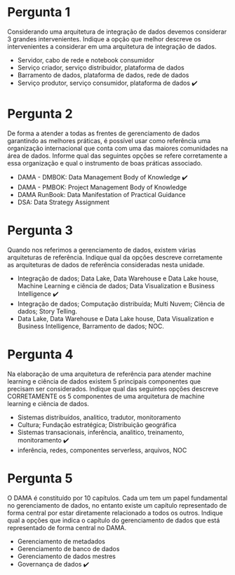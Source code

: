# Pergunta 1
Considerando uma arquitetura de integração de dados devemos considerar 3 grandes intervenientes. Indique a opção que melhor descreve os intervenientes a considerar em uma arquitetura de integração de dados.

- Servidor, cabo de rede e notebook consumidor
- Serviço criador, serviço distribuidor, plataforma de dados
- Barramento de dados, plataforma de dados, rede de dados
- Serviço produtor, serviço consumidor, plataforma de dados :heavy_check_mark:

# Pergunta 2
De forma a atender a todas as frentes de gerenciamento de dados garantindo as melhores práticas, é possível usar como referência uma organização internacional que conta com uma das maiores comunidades na área de dados. Informe qual das seguintes opções se refere corretamente a essa organização e qual o instrumento de boas práticas associado.

- DAMA - DMBOK: Data Management Body of Knowledge :heavy_check_mark:
- DAMA - PMBOK: Project Management Body of Knowledge 
- DAMA RunBook: Data Manifestation of Practical Guidance
- DSA: Data Strategy Assignment

# Pergunta 3
Quando nos referimos a gerenciamento de dados, existem várias arquiteturas de referência. Indique qual da opções descreve corretamente as arquiteturas de dados de referência consideradas nesta unidade.

- Integração de dados; Data Lake, Data Warehouse e Data Lake house, Machine Learning e ciência de dados; Data Visualization e Business Intelligence :heavy_check_mark:
- Integração de dados; Computação distribuída; Multi Nuvem; Ciência de dados; Story Telling.
- Data Lake, Data Warehouse e Data Lake house, Data Visualization e Business Intelligence, Barramento de dados; NOC.

# Pergunta 4
Na elaboração de uma arquitetura de referência para atender machine learning e ciência de dados existem 5 principais componentes que precisam ser considerados. Indique qual das seguintes opções descreve CORRETAMENTE os 5 componentes de uma arquitetura de machine learning e ciência de dados.

- Sistemas distribuídos, analitico, tradutor, monitoramento
- Cultura; Fundação estratégica; Distribuição geográfica
- Sistemas transacionais, inferência, analitico, treinamento, monitoramento :heavy_check_mark:
- inferência, redes, componentes serverless, arquivos, NOC

# Pergunta 5
O DAMA é constituído por 10 capítulos. Cada um tem um papel fundamental no gerenciamento de dados, no entanto existe um capítulo representado de forma central por estar diretamente relacionado a todos os outros. Indique qual a opções que indica o capítulo do gerenciamento de dados que está representado de forma central no DAMA.

- Gerenciamento de metadados
- Gerenciamento de banco de dados
- Gerenciamento de dados mestres
- Governança de dados :heavy_check_mark: